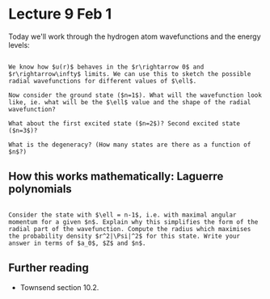 # Lecture 9 Feb 1

Today we'll work through the hydrogen atom wavefunctions and the energy levels:

```{admonition} Discussion: wavefunctions and energy levels of hydrogen

We know how $u(r)$ behaves in the $r\rightarrow 0$ and $r\rightarrow\infty$ limits. We can use this to sketch the possible radial wavefunctions for different values of $\ell$.

Now consider the ground state ($n=1$). What will the wavefunction look like, ie. what will be the $\ell$ value and the shape of the radial wavefunction?

What about the first excited state ($n=2$)? Second excited state ($n=3$)? 

What is the degeneracy? (How many states are there as a function of $n$?)
```

## How this works mathematically: Laguerre polynomials



```{admonition} Exercise: size of atom

Consider the state with $\ell = n-1$, i.e. with maximal angular momentum for a given $n$. Explain why this simplifies the form of the radial part of the wavefunction. Compute the radius which maximises the probability density $r^2|\Psi|^2$ for this state. Write your answer in terms of $a_0$, $Z$ and $n$.

```




## Further reading

- Townsend section 10.2.

